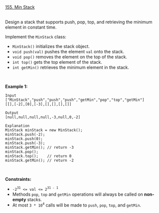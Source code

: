 [155. Min Stack](https://leetcode.com/problems/min-stack/)
<br>
<br>

Design a stack that supports push, pop, top, and retrieving the minimum element in constant time.

Implement the `MinStack` class:

+    `MinStack()` initializes the stack object.
+    `void push(val)` pushes the element `val` onto the stack.
+    `void pop()` removes the element on the top of the stack.
+    `int top()` gets the top element of the stack.
+    `int getMin()` retrieves the minimum element in the stack.

<br>

**Example 1:**

```
Input
["MinStack","push","push","push","getMin","pop","top","getMin"]
[[],[-2],[0],[-3],[],[],[],[]]

Output
[null,null,null,null,-3,null,0,-2]

Explanation
MinStack minStack = new MinStack();
minStack.push(-2);
minStack.push(0);
minStack.push(-3);
minStack.getMin(); // return -3
minStack.pop();
minStack.top();    // return 0
minStack.getMin(); // return -2
```

<br>

**Constraints:**

+    `-2`<sup>`31`</sup>` <= val <= 2`<sup>`31 - 1`</sup>
+    Methods `pop`, `top` and `getMin` operations will always be called on **non-empty** stacks.
+    At most `3 * 10`<sup>`4`</sup> calls will be made to `push`, `pop`, `top`, and `getMin`.

